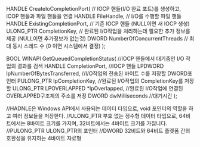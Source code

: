 HANDLE CreateIoCompletionPort(         // IOCP 핸들(I/O 완료 포트)를 생성하고, ICOP 핸들과 파일 핸들을 연결
  HANDLE    FileHandle,                // I/O를 수행할 파일 핸들
  HANDLE    ExistingCompletionPort,    // 기존 IOCP 핸들 (NULL이면 새 IOCP 생성)
  ULONG_PTR CompletionKey,             // 완료된 I/O작업을 처리하는데 필요한 추가 정보를 제공 (NULL이면 추가정보가 없는것)
  DWORD     NumberOfConcurrentThreads  // 최대 동시 스레드 수 (0 이면 시스템에서 결정)
);

BOOL WINAPI GetQueuedCompletionStatus(     //IOCP 핸들에서 대기중인 I/O 작업의 결과를 검색
  HANDLE       CompletionPort,             //IOCP 핸들
  LPDWORD      lpNumberOfBytesTransferred, //I/O작업의 전송된 바이트 수를 저장할 DWORD포인터
  PULONG_PTR   lpCompletionKey,            //완료된 I/O작업의 CompletionKey를 저장할 ULONG_PTR
  LPOVERLAPPED *lpOverlapped,              //완료된 I/O작업에 연결된 OVERLAPPED구조체의 주소를 저장
  DWORD        dwMilliseconds              //대기시간
);

//HADNLE은 Windows API에서 사용되는 데이터 타입으로, void 포인터의 역할을 하고 여러 정보들을 저장한다.
//ULONG_PTR 부호 없는 정수형 데이터 타입으로, 64비트에서는 8바이트 크기를 가지며, 32비트에서는 4바이트 크기를 가집니다.
//PULONG_PTR ULONG_PTR의 포인터
//DWORD 32비트와 64비트 플랫폼 간의 호환성을 유지하는 4바이트 자료형
